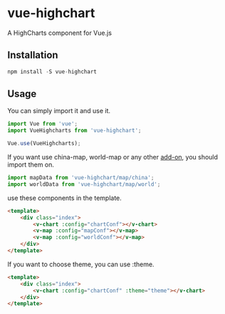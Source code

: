 # vue-highchart

A HighCharts component for Vue.js

## Installation

```js
npm install -S vue-highchart
```

## Usage

You can simply import it and use it.

```js
import Vue from 'vue';
import VueHighcharts from 'vue-highchart';

Vue.use(VueHighcharts);
```

If you want use china-map, world-map or any other [add-on](https://github.com/AkashiGakki/vue-highcharts/tree/master/themes), you should import them on.

```js
import mapData from 'vue-highchart/map/china';
import worldData from 'vue-highchart/map/world';
```

use these components in the template.

```html
<template>
    <div class="index">
        <v-chart :config="chartConf"></v-chart>
        <v-map :config="mapConf"></v-map>
        <v-map :config="worldConf"></v-map>
    </div>
</template>
```

If you want to choose theme, you can use :theme.

```html
<template>
    <div class="index">
        <v-chart :config="chartConf" :theme="theme"></v-chart>
    </div>
</template>
```
